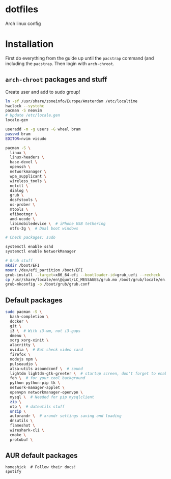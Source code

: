 # dotfiles
Arch linux config

# Installation

First do everything from the guide up until the `pacstrap` command (and including the `pacstrap`. Then login with `arch-chroot`.

## `arch-chroot` packages and stuff

Create user and add to sudo group!

```sh
ln -sf /usr/share/zoneinfo/Europe/Amsterdam /etc/localtime
hwclock --systohc
pacman -S neovim
# Update /etc/locale.gen
locale-gen

useradd -m -g users -G wheel bram
passwd bram
EDITOR=nvim visudo

pacman -S \
  linux \
  linux-headers \
  base-devel \
  openssh \
  networkmanager \
  wpa_supplicant \
  wireless_tools \
  netctl \
  dialog \
  grub \
  dosfstools \
  os-prober \
  mtools \
  efibootmgr \
  amd-ucode \
  libimobiledevice \  # iPhone USB tethering
  ntfs-3g \  # Dual boot windows

# Check packages: sudo

systemctl enable sshd
systemctl enable NetworkManager

# Grub stuff
mkdir /boot/EFI
mount /dev/efi_partition /boot/EFI
grub-install --target=x86_64-efi --bootloader-id=grub_uefi --recheck
cp /usr/share/locale/en\@quot/LC_MESSAGES/grub.mo /boot/grub/locale/en.mo
grub-mkconfig -o /boot/grub/grub.conf
```

## Default packages
```sh
sudo pacman -S \
  bash-completion \
  docker \
  git \
  i3 \  # With i3-wm, not i3-gaps
  dmenu \
  xorg xorg-xinit \
  alacritty \
  nvidia \  # But check video card
  firefox \
  nodejs npm \
  pulseaudio \
  alsa-utils asoundconf \  # sound
  lightdm lightdm-gtk-greeter \  # startup screen, don't forget to enable (systemctl)
  feh \  # for your cool background
  python python-pip tk \
  network-manager-applet \
  openvpn networkmanager-openvpn \
  mysql \  # Needed for pip mysqlclient
  zip \
  ntp \  # dateutils stuff
  unzip \
  autorandr \  # xrandr settings saving and loading
  dnsutils \
  flameshot \
  wireshark-cli \
  cmake \
  protobuf \
```

## AUR default packages
```
homeshick  # Follow their docs!
spotify
```

